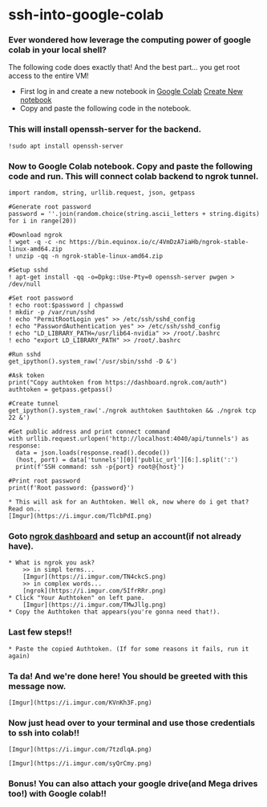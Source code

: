 # ssh-into-google-colab
### Ever wondered how leverage the computing power of  google colab in your local shell?
The following code does exactly that!
And the best part... you get root access to the entire VM!

* First log in and create a new notebook in [Google Colab](https://colab.research.google.com)
[Create New notebook](https://i.imgur.com/Sx7gUDj.png)
* Copy and paste the following code in the notebook.

### This will install **openssh-server** for the backend.
```
!sudo apt install openssh-server
```
### Now to Google Colab notebook. Copy and paste the following code and run. This will connect colab backend to ngrok tunnel.
```
import random, string, urllib.request, json, getpass

#Generate root password
password = ''.join(random.choice(string.ascii_letters + string.digits) for i in range(20))

#Download ngrok
! wget -q -c -nc https://bin.equinox.io/c/4VmDzA7iaHb/ngrok-stable-linux-amd64.zip
! unzip -qq -n ngrok-stable-linux-amd64.zip

#Setup sshd
! apt-get install -qq -o=Dpkg::Use-Pty=0 openssh-server pwgen > /dev/null

#Set root password
! echo root:$password | chpasswd
! mkdir -p /var/run/sshd
! echo "PermitRootLogin yes" >> /etc/ssh/sshd_config
! echo "PasswordAuthentication yes" >> /etc/ssh/sshd_config
! echo "LD_LIBRARY_PATH=/usr/lib64-nvidia" >> /root/.bashrc
! echo "export LD_LIBRARY_PATH" >> /root/.bashrc

#Run sshd
get_ipython().system_raw('/usr/sbin/sshd -D &')

#Ask token
print("Copy authtoken from https://dashboard.ngrok.com/auth")
authtoken = getpass.getpass()

#Create tunnel
get_ipython().system_raw('./ngrok authtoken $authtoken && ./ngrok tcp 22 &')

#Get public address and print connect command
with urllib.request.urlopen('http://localhost:4040/api/tunnels') as response:
  data = json.loads(response.read().decode())
  (host, port) = data['tunnels'][0]['public_url'][6:].split(':')
  print(f'SSH command: ssh -p{port} root@{host}')

#Print root password
print(f'Root password: {password}')
```
    * This will ask for an Authtoken. Well ok, now where do i get that? Read on..
    [Imgur](https://i.imgur.com/TlcbPdI.png)
    
### Goto [ngrok dashboard](https://dashboard.ngrok.com) and setup an account(if not already have).
    * What is ngrok you ask?
        >> in simpl terms...
        [Imgur](https://i.imgur.com/TN4ckcS.png)
        >> in complex words...
        [ngrok](https://i.imgur.com/5IfrRRr.png)
    * Click "Your Authtoken" on left pane.
        [Imgur](https://i.imgur.com/TMwJllg.png)
    * Copy the Authtoken that appears(you're gonna need that!).

### Last few steps!!
    * Paste the copied Authtoken. (If for some reasons it fails, run it again)
### Ta da! And we're done here! You should be greeted with this message now.
    [Imgur](https://i.imgur.com/KVnKh3F.png)

### Now just head over to your terminal and use those credentials to ssh into colab!!
    [Imgur](https://i.imgur.com/7tzdlqA.png)

    [Imgur](https://i.imgur.com/syQrCmy.png)

### Bonus! You can also attach your google drive(and Mega drives too!) with Google colab!!
